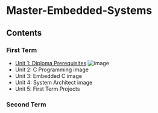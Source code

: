 # Master-Embedded-Systems

## Contents
### First Term
- [Unit 1: Diploma Prerequisites](https://github.com/Basem0/Master-Embedded-Systems) ![image](https://progress-bar.dev/100/?title=No_Assignments&color=bababa)
- Unit 2: C Programming image
- Unit 3: Embedded C image
- Unit 4: System Architect image
- Unit 5: First Term Projects 
### Second Term 
